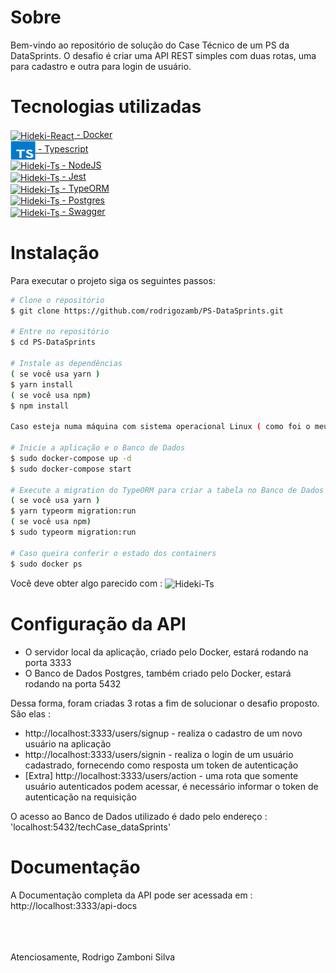 


#
# Sobre

Bem-vindo ao repositório de solução do Case Técnico de um PS da DataSprints. O desafio é criar uma API REST simples com duas rotas, uma para cadastro e outra para login de usuário. 


# Tecnologias utilizadas
 <a href="https://www.docker.com/"><img align="center" alt="Hideki-React" height="30" width="34" src="https://img.icons8.com/color/480/docker.png"> - Docker</a><br/>
<a href="https://www.typescriptlang.org/"><img align="center" alt="Hideki-Ts" height="30" width="40" src="https://raw.githubusercontent.com/devicons/devicon/master/icons/typescript/typescript-plain.svg"> - Typescript</a><br/>
<a href="https://nodejs.org/en/"><img align="center" alt="Hideki-Ts" height="30" width="40" src="https://img.icons8.com/color/480/nodejs.png"> - NodeJS</a><br/>
<a href="https://jestjs.io/pt-BR/"><img align="center" alt="Hideki-Ts" height="30" width="40" src="https://camo.githubusercontent.com/62089edec0ee40bb26b3bf5f973b14d7f8e4b4e942f115cde5b9a5f9c0ca3382/687474703a2f2f7365656b6c6f676f2e636f6d2f696d616765732f4a2f6a6573742d6c6f676f2d463939303145424246372d7365656b6c6f676f2e636f6d2e706e67"> - Jest</a><br/>
<a href="https://nodejs.org/en/"><img align="center" alt="Hideki-Ts" height="30" width="40" src="https://avatars.githubusercontent.com/u/20165699?s=200&v=4"> - TypeORM</a><br/>
<a href="https://www.postgresql.org/"><img align="center" alt="Hideki-Ts" height="30" width="40" src="https://img.icons8.com/color/480/postgresql.png"> - Postgres</a><br/>
<a href="https://swagger.io/"><img align="center" alt="Hideki-Ts" height="30" width="40" src="https://avatars0.githubusercontent.com/u/7658037?v=3&s=200"> - Swagger</a><br/>

# Instalação
Para executar o projeto siga os seguintes passos:<br/>
```bash
# Clone o repositório
$ git clone https://github.com/rodrigozamb/PS-DataSprints.git

# Entre no repositório
$ cd PS-DataSprints

# Instale as dependências
( se você usa yarn )
$ yarn install
( se você usa npm)
$ npm install

Caso esteja numa máquina com sistema operacional Linux ( como foi o meu caso ), lembre-se de usar o comando sudo.

# Inicie a aplicação e o Banco de Dados
$ sudo docker-compose up -d
$ sudo docker-compose start

# Execute a migration do TypeORM para criar a tabela no Banco de Dados
( se você usa yarn )
$ yarn typeorm migration:run
( se você usa npm)
$ sudo typeorm migration:run

# Caso queira conferir o estado dos containers
$ sudo docker ps

```
Você deve obter algo parecido com : 
<img align="center" alt="Hideki-Ts"  src="https://user-images.githubusercontent.com/35114990/138575178-de0715b5-5816-447e-882d-2f86043b78db.png">


# Configuração da API
- O servidor local da aplicação, criado pelo Docker, estará rodando na porta 3333<br/>
- O Banco de Dados Postgres, também criado pelo Docker, estará rodando na porta 5432<br/>

Dessa forma, foram criadas 3 rotas a fim de solucionar o desafio proposto.<br/>
São elas :<br/>
 - http://localhost:3333/users/signup - realiza o cadastro de um novo usuário na aplicação <br/>
 - http://localhost:3333/users/signin - realiza o login de um usuário cadastrado, fornecendo como resposta um token de autenticação<br/>
 - [Extra] http://localhost:3333/users/action - uma rota que somente usuário autenticados podem acessar, é necessário informar o token de autenticação na requisição<br/>

O acesso ao Banco de Dados utilizado é dado pelo endereço : 'localhost:5432/techCase_dataSprints'

# Documentação
A Documentação completa da API pode ser acessada em :<br/>
http://localhost:3333/api-docs <br/>

<br/>
<br/>
<br/>
Atenciosamente, Rodrigo Zamboni Silva

